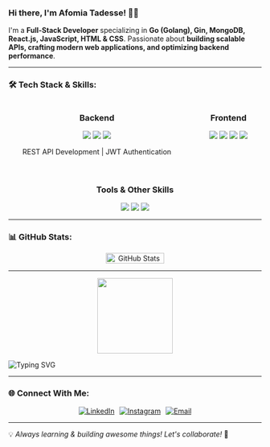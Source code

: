 ### Hi there, I'm **Afomia Tadesse**! 👋🚀

I'm a **Full-Stack Developer** specializing in **Go (Golang), Gin, MongoDB, React.js, JavaScript, HTML & CSS**. Passionate about **building scalable APIs, crafting modern web applications, and optimizing backend performance**.

---

### 🛠️ Tech Stack & Skills:

<div align="center" style="display: flex; justify-content: space-around; flex-wrap: wrap; gap: 20px;">
  <div>
    <h3>Backend</h3>
    <img src="https://img.shields.io/badge/Go-00ADD8?style=for-the-badge&logo=go&logoColor=white">
    <img src="https://img.shields.io/badge/Gin-00ADD8?style=for-the-badge&logo=go&logoColor=white">
    <img src="https://img.shields.io/badge/MongoDB-47A248?style=for-the-badge&logo=mongodb&logoColor=white">
    <p>REST API Development | JWT Authentication</p>
  </div>
  <div>
    <h3>Frontend</h3>
    <img src="https://img.shields.io/badge/React-61DAFB?style=for-the-badge&logo=react&logoColor=black">
    <img src="https://img.shields.io/badge/JavaScript-F7DF1E?style=for-the-badge&logo=javascript&logoColor=black">
    <img src="https://img.shields.io/badge/HTML5-E34F26?style=for-the-badge&logo=html5&logoColor=white">
    <img src="https://img.shields.io/badge/CSS3-1572B6?style=for-the-badge&logo=css3&logoColor=white">
  </div>
  <div>
    <h3>Tools & Other Skills</h3>
    <img src="https://img.shields.io/badge/Git-F05032?style=for-the-badge&logo=git&logoColor=white">
    <img src="https://img.shields.io/badge/GitHub-181717?style=for-the-badge&logo=github&logoColor=white">
    <img src="https://img.shields.io/badge/VS_Code-007ACC?style=for-the-badge&logo=visual-studio-code&logoColor=white">
  </div>
</div>

---

### 📊 GitHub Stats:

<div align="center" style="display: flex; justify-content: center; gap: 10px; flex-wrap: wrap;">
  <img src="https://github-readme-stats.vercel.app/api?username=Afomiat&show_icons=true&theme=radical" width="48%" alt="GitHub Stats">
</div>

---

<div align="center">
  <img src="https://camo.githubusercontent.com/62da68eb62b1e5f175f7d1f0191dd89a653d7908feb22d37d4a0ab07365d6791/68747470733a2f2f6d656469612e67697068792e636f6d2f6d656469612f4d3967624264396e6244724f5475314d71782f67697068792e676966" height="150" />
</div>

![Typing SVG](https://readme-typing-svg.herokuapp.com?size=24&color=F7DC6F&center=true&vCenter=true&width=600&lines=Backend+%26+Frontend+Developer;Building+Scalable+APIs;Always+Learning+%F0%9F%9A%80)

---

### 🌐 Connect With Me:

<div style="display: flex; justify-content: center; gap: 10px; flex-wrap: wrap;">
  <a href="https://www.linkedin.com/in/afomia-tadesse-aa4790261/">
    <img src="https://img.shields.io/badge/LinkedIn-0A66C2?style=for-the-badge&logo=linkedin&logoColor=white" alt="LinkedIn">
  </a>

  <a href="https://www.instagram.com/afomiatd/">
    <img src="https://img.shields.io/badge/Instagram-E4405F?style=for-the-badge&logo=instagram&logoColor=white" alt="Instagram">
  </a>
  <a href="mailto:afomiat79@gmail.com">
    <img src="https://img.shields.io/badge/Email-D14836?style=for-the-badge&logo=gmail&logoColor=white" alt="Email">
  </a>
</div>

---

💡 _Always learning & building awesome things! Let's collaborate!_ 🚀
